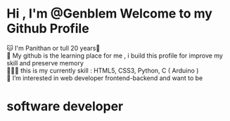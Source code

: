 # Hi , I'm @Genblem Welcome to my Github Profile
🐱 I'm Panithan or tull 20 years🚦 <br>
🌱 My github is the learning place for me , i build this profile for improve my skill and preserve memory <br>
👩🏻‍💻 this is my currently skill : HTML5, CSS3, Python, C ( Arduino ) <br> 
👀 I’m interested in web developer frontend-backend and want to be <h1> software developer </h1>  
